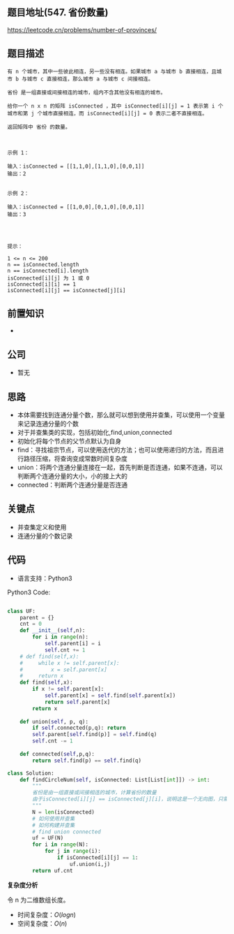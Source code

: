 
## 题目地址(547. 省份数量)

https://leetcode.cn/problems/number-of-provinces/

## 题目描述

```
有 n 个城市，其中一些彼此相连，另一些没有相连。如果城市 a 与城市 b 直接相连，且城市 b 与城市 c 直接相连，那么城市 a 与城市 c 间接相连。

省份 是一组直接或间接相连的城市，组内不含其他没有相连的城市。

给你一个 n x n 的矩阵 isConnected ，其中 isConnected[i][j] = 1 表示第 i 个城市和第 j 个城市直接相连，而 isConnected[i][j] = 0 表示二者不直接相连。

返回矩阵中 省份 的数量。

 

示例 1：

输入：isConnected = [[1,1,0],[1,1,0],[0,0,1]]
输出：2


示例 2：

输入：isConnected = [[1,0,0],[0,1,0],[0,0,1]]
输出：3


 

提示：

1 <= n <= 200
n == isConnected.length
n == isConnected[i].length
isConnected[i][j] 为 1 或 0
isConnected[i][i] == 1
isConnected[i][j] == isConnected[j][i]
```

## 前置知识

- 

## 公司

- 暂无

## 思路

- 本体需要找到连通分量个数，那么就可以想到使用并查集，可以使用一个变量来记录连通分量的个数
- 对于并查集类的实现，包括初始化,find,union,connected
- 初始化将每个节点的父节点默认为自身
- find：寻找祖宗节点，可以使用迭代的方法；也可以使用递归的方法，而且进行路径压缩，将查询变成常数时间复杂度
- union：将两个连通分量连接在一起，首先判断是否连通，如果不连通，可以判断两个连通分量的大小，小的接上大的
- connected：判断两个连通分量是否连通

## 关键点

-  并查集定义和使用
-  连通分量的个数记录

## 代码

- 语言支持：Python3

Python3 Code:

```python

class UF:
    parent = {}
    cnt = 0
    def __init__(self,n):
        for i in range(n):
            self.parent[i] = i
            self.cnt += 1
    # def find(self,x):
    #     while x != self.parent[x]:
    #         x = self.parent[x]
    #     return x
    def find(self,x):
        if x != self.parent[x]:
            self.parent[x] = self.find(self.parent[x])
            return self.parent[x]
        return x
    
    def union(self, p, q):
        if self.connected(p,q): return 
        self.parent[self.find(p)] = self.find(q)
        self.cnt -= 1
    
    def connected(self,p,q):
        return self.find(p) == self.find(q)

class Solution:
    def findCircleNum(self, isConnected: List[List[int]]) -> int:
        """
        省份是由一组直接或间接相连的城市，计算省份的数量
        由于isConnected[i][j] == isConnected[j][i]，说明这是一个无向图，只需要关注矩阵的上半部分即可
        """
        N = len(isConnected)
        # 如何使用并查集 
        # 如何构建并查集
        # find union connected
        uf = UF(N)
        for i in range(N):
            for j in range(i):
                if isConnected[i][j] == 1:
                    uf.union(i,j)
        return uf.cnt
```


**复杂度分析**

令 n 为二维数组长度。

- 时间复杂度：$O(logn)$
- 空间复杂度：$O(n)$
